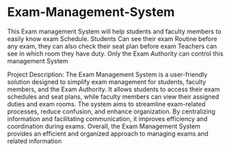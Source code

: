 # Exam-Management-System
This Exam management System will help students and faculty members to easily know exam Schedule. Students Can see their exam Routine before any exam, they can also check their seat plan before exam Teachers can see in which room they have duty. Only the Exam Authority can control this management System

Project Description: 
The Exam Management System is a user-friendly solution designed to simplify exam management for students, faculty members, and the Exam Authority.
It allows students to access their exam schedules and seat plans, while faculty members can view their assigned duties and exam rooms. The system aims to streamline exam-related processes, reduce confusion, and enhance organization. By centralizing information and facilitating communication, it improves efficiency and coordination during exams. Overall, the Exam Management System provides an efficient and organized approach to managing exams and related information
